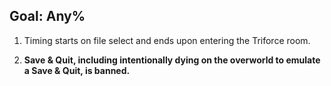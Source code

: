 ## Goal: Any%

1. Timing starts on file select and ends upon entering the Triforce room.

2. **Save & Quit, including intentionally dying on the overworld to emulate a Save & Quit, is banned.**
